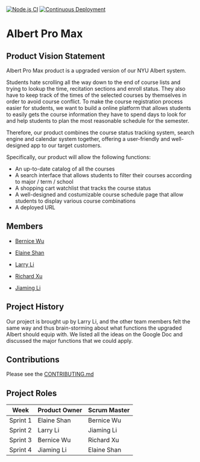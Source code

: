 [![Node.js CI](https://github.com/agiledev-students-fall2022/final-project-team-albert-pro-max/actions/workflows/node.js.yml/badge.svg)](https://github.com/agiledev-students-fall2022/final-project-team-albert-pro-max/actions/workflows/node.js.yml)
[![Continuous Deployment](https://github.com/agiledev-students-fall2022/final-project-team-albert-pro-max/actions/workflows/deploy.yml/badge.svg)](https://github.com/agiledev-students-fall2022/final-project-team-albert-pro-max/actions/workflows/deploy.yml)

# Albert Pro Max

## Product Vision Statement
Albert Pro Max product is a upgraded version of our NYU Albert system. 

Students hate scrolling all the way down to the end of course lists and trying to lookup the time, recitation sections and enroll status. They also have to keep track of the times of the selected courses by themselves in order to avoid course conflict. To make the course registration process easier for students, we want to build a online platform that allows students to easily gets the course information they have to spend days to look for and help students to plan the most reasonable schedule for the semester.

Therefore, our product combines the course status tracking system, search engine and calendar system together, offering a user-friendly and well-designed app to our target customers. 

Specifically, our product will allow the following functions:
- An up-to-date catalog of all the courses
- A search interface that allows students to filter their courses according to major / term / school
- A shopping cart watchlist that tracks the course status
- A well-designed and costumizable course schedule page that allow students to display various course combinations
- A deployed URL



## Members
- [Bernice Wu](https://github.com/Bernice55231)

- [Elaine Shan](https://github.com/Yilin310)

- [Larry Li](https://github.com/86larryli)

- [Richard Xu](https://github.com/Rxu64)

- [Jiaming Li](https://github.com/ljm297)

## Project History
Our project is brought up by Larry Li, and the other team members felt the same way and thus brain-storming about what functions the upgraded Albert should equip with. We listed all the ideas on the Google Doc and discussed the major functions that we could apply.

## Contributions
Please see the [CONTRIBUTING.md](https://github.com/agiledev-students-fall2022/final-project-team-albert-pro-max/blob/master/CONTRIBUTING.md)

## Project Roles

|   Week   |  Product Owner  |  Scrum Master  |
| -------- | --------------- | -------------- |
|  Sprint 1  |   Elaine Shan   |   Bernice Wu   |
|  Sprint 2  |   Larry Li   |   Jiaming Li   |
|  Sprint 3  |   Bernice Wu   |   Richard Xu   |
|  Sprint 4  |   Jiaming Li   |   Elaine Shan   |
